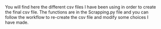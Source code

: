 You will find here the different csv files I have been using in order to create the final csv file. 
The functions are in the Scrapping.py file and you can follow the workflow to re-create the csv file and modify some choices I have made. 
